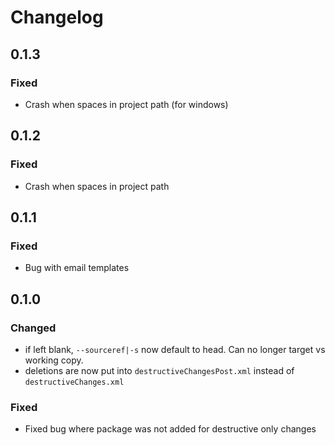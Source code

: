 # Changelog

## 0.1.3

### Fixed

- Crash when spaces in project path (for windows)

## 0.1.2

### Fixed

- Crash when spaces in project path

## 0.1.1

### Fixed

- Bug with email templates

## 0.1.0

### Changed

- if left blank, `--sourceref|-s` now default to head. Can no longer target vs working copy.
- deletions are now put into `destructiveChangesPost.xml` instead of `destructiveChanges.xml`

### Fixed

- Fixed bug where package was not added for destructive only changes

